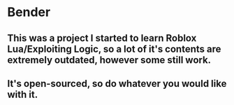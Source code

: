 # Bender
## This was a project I started to learn Roblox Lua/Exploiting Logic, so a lot of it's contents are extremely outdated, however some still work. 
## It's open-sourced, so do whatever you would like with it.
